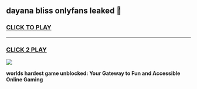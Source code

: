 
## dayana bliss onlyfans leaked 👋
<h3>
<a href="https://premium.freeplayer.one?title=dayana_bliss_onlyfans_leaked&ref=13F">CLICK TO PLAY</a></h3>
<hr>

<h3>
<a href="https://premium.freeplayer.one?title=dayana_bliss_onlyfans_leaked&ref=13F">CLICK 2 PLAY</a>
  
</h3>

<a href="https://premium.freeplayer.one?title=dayana_bliss_onlyfans_leaked&ref=12F/"><img src="https://clearcache.store/games.png"></a>


**worlds hardest game unblocked: Your Gateway to Fun and Accessible Online Gaming**
